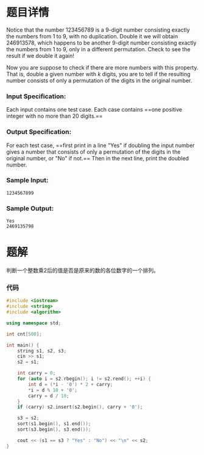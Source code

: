# 题目详情
Notice that the number 123456789 is a 9-digit number consisting exactly the numbers from 1 to 9, with no duplication. Double it we will obtain 246913578, which happens to be another 9-digit number consisting exactly the numbers from 1 to 9, only in a different permutation. Check to see the result if we double it again!

Now you are suppose to check if there are more numbers with this property. That is, double a given number with $k$ digits, you are to tell if the resulting number consists of only a permutation of the digits in the original number.

### Input Specification:

Each input contains one test case. Each case contains ==one positive integer with no more than 20 digits.==

### Output Specification:

For each test case, ==first print in a line "Yes" if doubling the input number gives a number that consists of only a permutation of the digits in the original number, or "No" if not.== Then in the next line, print the doubled number.

### Sample Input:

    1234567899


### Sample Output:

    Yes
    2469135798

# 题解

判断一个整数乘2后的值是否是原来的数的各位数字的一个排列。

### 代码

```cpp
#include <iostream>
#include <string>
#include <algorithm>

using namespace std;

int cnt[500];

int main() {
    string s1, s2, s3;
    cin >> s1;
    s2 = s1;

    int carry = 0;
    for (auto i = s2.rbegin(); i != s2.rend(); ++i) {
        int d = (*i - '0') * 2 + carry;
        *i = d % 10 + '0';
        carry = d / 10;
    }
    if (carry) s2.insert(s2.begin(), carry + '0');

    s3 = s2;
    sort(s1.begin(), s1.end());
    sort(s3.begin(), s3.end());

    cout << (s1 == s3 ? "Yes" : "No") << "\n" << s2;
}
```

